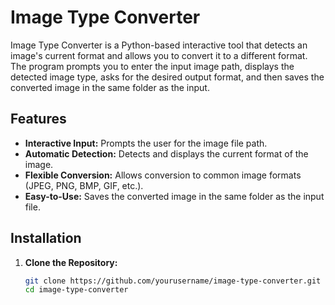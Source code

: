 # Image Type Converter

Image Type Converter is a Python-based interactive tool that detects an image's current format and allows you to convert it to a different format. The program prompts you to enter the input image path, displays the detected image type, asks for the desired output format, and then saves the converted image in the same folder as the input.

## Features

- **Interactive Input:** Prompts the user for the image file path.
- **Automatic Detection:** Detects and displays the current format of the image.
- **Flexible Conversion:** Allows conversion to common image formats (JPEG, PNG, BMP, GIF, etc.).
- **Easy-to-Use:** Saves the converted image in the same folder as the input file.

## Installation

1. **Clone the Repository:**

   ```bash
   git clone https://github.com/yourusername/image-type-converter.git
   cd image-type-converter
